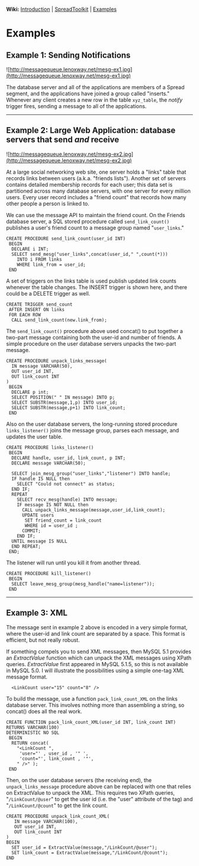 **Wiki:** [Introduction](Introduction.md) | [SpreadToolkit](SpreadToolkit.md) | [Examples](Examples.md)


# Examples #

## Example 1: Sending Notifications ##

![http://messagequeue.lenoxway.net/mesg-ex1.jpg](http://messagequeue.lenoxway.net/mesg-ex1.jpg)

The database server and all of the applications are members of a Spread segment, and the applications have joined a group called "inserts." Whenever any client creates a new row in the table `xyz_table`, the _notify_ trigger fires, sending a message to all of the applications.


---



## Example 2: Large Web Application: database servers that send _and_ receive ##

![http://messagequeue.lenoxway.net/mesg-ex2.jpg](http://messagequeue.lenoxway.net/mesg-ex2.jpg)

At a large social networking web site, one server holds a "links" table that records links between users (a.k.a. "friends lists"). Another set of servers contains detailed membership records for each user; this data set is partitioned across many database servers, with one server for every million users. Every user record includes a "friend count" that records how many other people a person is linked to.

We can use the message API to maintain the friend count. On the Friends database server, a SQL stored procedure called `send_link_count()` publishes a user's friend count to a message group named "`user_links`."

```
CREATE PROCEDURE send_link_count(user_id INT)
 BEGIN
  DECLARE i INT;
  SELECT send_mesg("user_links",concat(user_id," ",count(*))) 
    INTO i FROM links
    WHERE link_from = user_id;
 END
```

A set of triggers on the links table is used publish updated link counts whenever the table changes. The INSERT trigger is shown here, and there could be a DELETE trigger as well.

```
CREATE TRIGGER send_count
 AFTER INSERT ON links
 FOR EACH ROW
  CALL send_link_count(new.link_from);
```
The `send_link_count()` procedure above used concat() to put together a two-part message containing both the user-id and number of friends. A simple procedure on the user database servers unpacks the two-part message.

```
CREATE PROCEDURE unpack_links_message(
  IN message VARCHAR(50),
  OUT user_id INT,
  OUT link_count INT
)
 BEGIN 
  DECLARE p int;
  SELECT POSITION(" " IN message) INTO p;
  SELECT SUBSTR(message,1,p) INTO user_id;
  SELECT SUBSTR(message,p+1) INTO link_count;
 END
```
Also on the user database servers, the long-running stored procedure `links_listener()` joins the message group, parses each message, and updates the user table.

```
CREATE PROCEDURE links_listener()
 BEGIN
  DECLARE handle, user_id, link_count, p INT;
  DECLARE message VARCHAR(50);
  
  SELECT join_mesg_group("user_links","listener") INTO handle;
  IF handle IS NULL then
    SELECT "Could not connect" as status;
  END IF;
  REPEAT 
    SELECT recv_mesg(handle) INTO message;
    IF message IS NOT NULL then
      CALL unpack_links_message(message,user_id,link_count);
      UPDATE users
       SET friend_count = link_count
       WHERE id = user_id ;
      COMMIT;
    END IF;
  UNTIL message IS NULL
  END REPEAT;
 END;
```
The listener will run until you kill it from another thread.

```
CREATE PROCEDURE kill_listener() 
 BEGIN 
  SELECT leave_mesg_group(mesg_handle("name=listener"));
 END
```


---



## Example 3: XML ##
The message sent in example 2 above is encoded in a very simple format, where the user-id and link count are separated by a space. This format is efficient, but not really robust.

If something compels you to send XML messages, then MySQL 5.1 provides an _ExtractValue_ function which can unpack the XML messages using XPath queries. _ExtractValue_ first appeared in MySQL 5.1.5, so this is not available in MySQL 5.0. I will illustrate the possibilities using a simple one-tag XML message format.

```
  <LinkCount user="15" count="8" />
```
To build the message, use a function `pack_link_count_XML` on the links database server. This involves nothing more than assembling a string, so concat() does all the real work.

```
CREATE FUNCTION pack_link_count_XML(user_id INT, link_count INT) 
RETURNS VARCHAR(100)
DETERMINISTIC NO SQL 
 BEGIN
  RETURN concat(
    "<LinkCount ",
     'user="' , user_id , '" ',
     'count="', link_count , '"', 
    " />" );
 END
```

Then, on the user database servers (the receiving end), the `unpack_links_message` procedure above can be replaced with one that relies on ExtractValue to unpack the XML. This requires two XPath queries, "`/LinkCount/@user`" to get the user id (i.e. the "user" attribute of the tag) and "`/LinkCount/@count`" to get the link count.

```
CREATE PROCEDURE unpack_link_count_XML(
   IN message VARCHAR(100),
   OUT user_id INT,
   OUT link_count INT
)
BEGIN 
  SET user_id = ExtractValue(message,"/LinkCount/@user");
  SET link_count = ExtractValue(message,"/LinkCount/@count");
END
```
